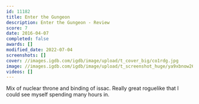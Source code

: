 ```yaml
---
id: 11182
title: Enter the Gungeon
description: Enter the Gungeon - Review
score: 7
date: 2016-04-07
completed: false
awards: []
modified_date: 2022-07-04
screenshots: []
cover: //images.igdb.com/igdb/image/upload/t_cover_big/co1rdg.jpg
image: //images.igdb.com/igdb/image/upload/t_screenshot_huge/ya9xbnow26nirgauee8t.jpg
videos: []
---
```

Mix of nuclear throne and binding of issac. Really great roguelike that I could see myself spending many hours in.